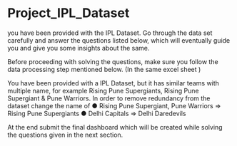 # Project_IPL_Dataset

you have been provided with the IPL Dataset. Go through the data set carefully and
answer the questions listed below, which will eventually guide you and give you some
insights about the same.

Before proceeding with solving the questions, make sure you follow the data processing
step mentioned below. (In the same excel sheet )

You have been provided with a IPL Dataset, but it has similar teams with multiple name,
for example Rising Pune Supergiants, Rising Pune Supergiant & Pune Warriors. In order
to remove redundancy from the dataset change the name of
● Rising Pune Supergiant, Pune Warriors => Rising Pune Supergiants
● Delhi Capitals => Delhi Daredevils

At the end submit the final dashboard which will be created while solving the questions
given in the next section.
